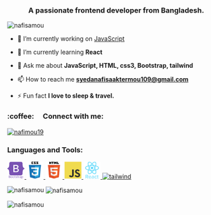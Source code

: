 <h3 align="center">A passionate frontend developer from Bangladesh.</h3>

<p align="left"> <img src="https://komarev.com/ghpvc/?username=nafisamou&label=Profile%20views&color=0e75b6&style=flat" alt="nafisamou" /> </p>

- 🔭 I’m currently working on [JavaScript](https://nafisamou.github.io/News-Portal/)

- 🌱 I’m currently learning **React**

- 💬 Ask me about **JavaScript, HTML, css3, Bootstrap, tailwind**

- 📫 How to reach me **syedanafisaaktermou109@gmail.com**

- ⚡ Fun fact **I love to sleep & travel.**

<h3 align="left"> :coffee: &emsp;Connect with me:</h3>
<p align="left">
<a href="https://instagram.com/nafimou19" target="blank"><img align="center" src="https://raw.githubusercontent.com/rahuldkjain/github-profile-readme-generator/master/src/images/icons/Social/instagram.svg" alt="nafimou19" height="30" width="40" /></a>
</p>

<h3 align="left">Languages and Tools:</h3>
<p align="left"> <a href="https://getbootstrap.com" target="_blank" rel="noreferrer"> <img src="https://raw.githubusercontent.com/devicons/devicon/master/icons/bootstrap/bootstrap-plain-wordmark.svg" alt="bootstrap" width="40" height="40"/> </a> <a href="https://www.w3schools.com/css/" target="_blank" rel="noreferrer"> <img src="https://raw.githubusercontent.com/devicons/devicon/master/icons/css3/css3-original-wordmark.svg" alt="css3" width="40" height="40"/> </a> <a href="https://www.w3.org/html/" target="_blank" rel="noreferrer"> <img src="https://raw.githubusercontent.com/devicons/devicon/master/icons/html5/html5-original-wordmark.svg" alt="html5" width="40" height="40"/> </a> <a href="https://developer.mozilla.org/en-US/docs/Web/JavaScript" target="_blank" rel="noreferrer"> <img src="https://raw.githubusercontent.com/devicons/devicon/master/icons/javascript/javascript-original.svg" alt="javascript" width="40" height="40"/> </a> <a href="https://reactjs.org/" target="_blank" rel="noreferrer"> <img src="https://raw.githubusercontent.com/devicons/devicon/master/icons/react/react-original-wordmark.svg" alt="react" width="40" height="40"/> </a> <a href="https://tailwindcss.com/" target="_blank" rel="noreferrer"> <img src="https://www.vectorlogo.zone/logos/tailwindcss/tailwindcss-icon.svg" alt="tailwind" width="40" height="40"/> </a> </p>

<p><img align="left" src="https://github-readme-stats.vercel.app/api/top-langs?username=nafisamou&show_icons=true&locale=en&layout=compact" alt="nafisamou" /></p>

<p>&nbsp;<img align="center" src="https://github-readme-stats.vercel.app/api?username=nafisamou&show_icons=true&locale=en" alt="nafisamou" /></p>

<p><img align="center" src="https://github-readme-streak-stats.herokuapp.com/?user=nafisamou&" alt="nafisamou" /></p>

